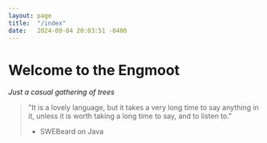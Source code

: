 ```yaml
---
layout: page
title:  "/index"
date:   2024-09-04 20:03:51 -0400
---
```


# Welcome to the Engmoot

_Just a casual gathering of trees_

> "It is a lovely language, but it takes a very long time to say anything in it, unless it is worth taking a long time to say, and to listen to."
> 
> - SWEBeard on Java
